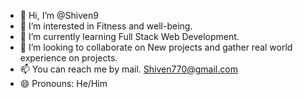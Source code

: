 - 👋 Hi, I’m @Shiven9
- 👀 I’m interested in Fitness and well-being.
- 🌱 I’m currently learning Full Stack Web Development.
- 💞️ I’m looking to collaborate on New projects and gather real world experience on projects.
- 📫 You can reach me by mail. Shiven770@gmail.com
- 😄 Pronouns: He/Him

<!---
Shiven9/Shiven9 is a ✨ special ✨ repository because its `README.md` (this file) appears on your GitHub profile.
You can click the Preview link to take a look at your changes.
--->
